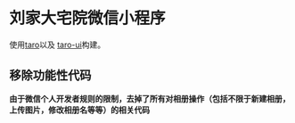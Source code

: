 # 刘家大宅院微信小程序

使用[taro](https://taro.aotu.io/)以及 [taro-ui](https://taro-ui.aotu.io)构建。

## 移除功能性代码

**由于微信个人开发者规则的限制，去掉了所有对相册操作（包括不限于新建相册，上传图片，修改相册名等等）的相关代码**


